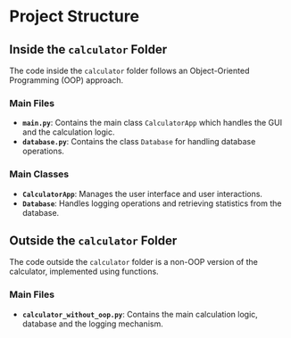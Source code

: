 # Project Structure

## Inside the `calculator` Folder
The code inside the `calculator` folder follows an Object-Oriented Programming (OOP) approach.

### Main Files
- **`main.py`**: Contains the main class `CalculatorApp` which handles the GUI and the calculation logic.
- **`database.py`**: Contains the class `Database` for handling database operations.

### Main Classes
- **`CalculatorApp`**: Manages the user interface and user interactions.
- **`Database`**: Handles logging operations and retrieving statistics from the database.

## Outside the `calculator` Folder
The code outside the `calculator` folder is a non-OOP version of the calculator, implemented using functions.

### Main Files
- **`calculator_without_oop.py`**: Contains the main calculation logic, database and the logging mechanism.
